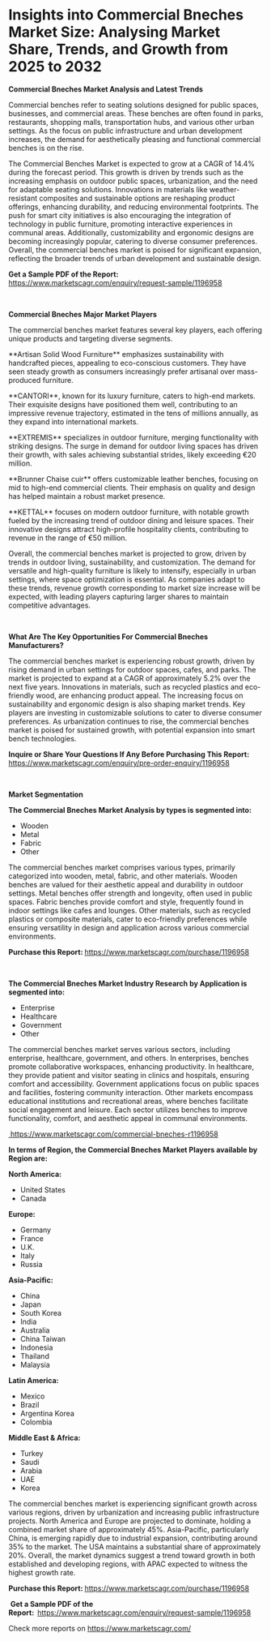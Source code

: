 <p><h1>Insights into Commercial Bneches Market Size: Analysing Market Share, Trends, and Growth from 2025 to 2032</h1></p><p><strong>Commercial Bneches Market Analysis and Latest Trends</strong></p>
<p><p>Commercial benches refer to seating solutions designed for public spaces, businesses, and commercial areas. These benches are often found in parks, restaurants, shopping malls, transportation hubs, and various other urban settings. As the focus on public infrastructure and urban development increases, the demand for aesthetically pleasing and functional commercial benches is on the rise. </p><p>The Commercial Benches Market is expected to grow at a CAGR of 14.4% during the forecast period. This growth is driven by trends such as the increasing emphasis on outdoor public spaces, urbanization, and the need for adaptable seating solutions. Innovations in materials like weather-resistant composites and sustainable options are reshaping product offerings, enhancing durability, and reducing environmental footprints. The push for smart city initiatives is also encouraging the integration of technology in public furniture, promoting interactive experiences in communal areas. Additionally, customizability and ergonomic designs are becoming increasingly popular, catering to diverse consumer preferences. Overall, the commercial benches market is poised for significant expansion, reflecting the broader trends of urban development and sustainable design.</p></p>
<p><strong>Get a Sample PDF of the Report:&nbsp;</strong> <a href="https://www.marketscagr.com/enquiry/request-sample/1196958?utm_campaign=3195&utm_medium=2&utm_source=Github&utm_content=ia&utm_term=05042025&utm_id=commercial-bneches">https://www.marketscagr.com/enquiry/request-sample/1196958</a></p>
<p>&nbsp;</p>
<p><strong>Commercial Bneches Major Market Players</strong></p>
<p><p>The commercial benches market features several key players, each offering unique products and targeting diverse segments. </p><p>**Artisan Solid Wood Furniture** emphasizes sustainability with handcrafted pieces, appealing to eco-conscious customers. They have seen steady growth as consumers increasingly prefer artisanal over mass-produced furniture.</p><p>**CANTORI**, known for its luxury furniture, caters to high-end markets. Their exquisite designs have positioned them well, contributing to an impressive revenue trajectory, estimated in the tens of millions annually, as they expand into international markets.</p><p>**EXTREMIS** specializes in outdoor furniture, merging functionality with striking designs. The surge in demand for outdoor living spaces has driven their growth, with sales achieving substantial strides, likely exceeding €20 million.</p><p>**Brunner Chaise cuir** offers customizable leather benches, focusing on mid to high-end commercial clients. Their emphasis on quality and design has helped maintain a robust market presence.</p><p>**KETTAL** focuses on modern outdoor furniture, with notable growth fueled by the increasing trend of outdoor dining and leisure spaces. Their innovative designs attract high-profile hospitality clients, contributing to revenue in the range of €50 million.</p><p>Overall, the commercial benches market is projected to grow, driven by trends in outdoor living, sustainability, and customization. The demand for versatile and high-quality furniture is likely to intensify, especially in urban settings, where space optimization is essential. As companies adapt to these trends, revenue growth corresponding to market size increase will be expected, with leading players capturing larger shares to maintain competitive advantages.</p></p>
<p>&nbsp;</p>
<p><strong>What Are The Key Opportunities For Commercial Bneches Manufacturers?</strong></p>
<p><p>The commercial benches market is experiencing robust growth, driven by rising demand in urban settings for outdoor spaces, cafes, and parks. The market is projected to expand at a CAGR of approximately 5.2% over the next five years. Innovations in materials, such as recycled plastics and eco-friendly wood, are enhancing product appeal. The increasing focus on sustainability and ergonomic design is also shaping market trends. Key players are investing in customizable solutions to cater to diverse consumer preferences. As urbanization continues to rise, the commercial benches market is poised for sustained growth, with potential expansion into smart bench technologies.</p></p>
<p><strong>Inquire or Share Your Questions If Any Before Purchasing This Report:</strong> <a href="https://www.marketscagr.com/enquiry/pre-order-enquiry/1196958?utm_campaign=3195&utm_medium=2&utm_source=Github&utm_content=ia&utm_term=05042025&utm_id=commercial-bneches">https://www.marketscagr.com/enquiry/pre-order-enquiry/1196958</a></p>
<p>&nbsp;</p>
<p><strong>Market Segmentation</strong></p>
<p><strong>The Commercial Bneches Market Analysis by types is segmented into:</strong></p>
<p><ul><li>Wooden</li><li>Metal</li><li>Fabric</li><li>Other</li></ul></p>
<p><p>The commercial benches market comprises various types, primarily categorized into wooden, metal, fabric, and other materials. Wooden benches are valued for their aesthetic appeal and durability in outdoor settings. Metal benches offer strength and longevity, often used in public spaces. Fabric benches provide comfort and style, frequently found in indoor settings like cafes and lounges. Other materials, such as recycled plastics or composite materials, cater to eco-friendly preferences while ensuring versatility in design and application across various commercial environments.</p></p>
<p><strong>Purchase this Report:&nbsp;</strong><a href="https://www.marketscagr.com/purchase/1196958?utm_campaign=3195&utm_medium=2&utm_source=Github&utm_content=ia&utm_term=05042025&utm_id=commercial-bneches">https://www.marketscagr.com/purchase/1196958</a></p>
<p>&nbsp;</p>
<p><strong>The Commercial Bneches Market Industry Research by Application is segmented into:</strong></p>
<p><ul><li>Enterprise</li><li>Healthcare</li><li>Government</li><li>Other</li></ul></p>
<p><p>The commercial benches market serves various sectors, including enterprise, healthcare, government, and others. In enterprises, benches promote collaborative workspaces, enhancing productivity. In healthcare, they provide patient and visitor seating in clinics and hospitals, ensuring comfort and accessibility. Government applications focus on public spaces and facilities, fostering community interaction. Other markets encompass educational institutions and recreational areas, where benches facilitate social engagement and leisure. Each sector utilizes benches to improve functionality, comfort, and aesthetic appeal in communal environments.</p></p>
<p><a href="https://www.marketscagr.com/commercial-bneches-r1196958?utm_campaign=3195&utm_medium=2&utm_source=Github&utm_content=ia&utm_term=05042025&utm_id=commercial-bneches">&nbsp;https://www.marketscagr.com/commercial-bneches-r1196958</a></p>
<p><strong>In terms of Region, the Commercial Bneches Market Players available by Region are:</strong></p>
<p>
    <p> <strong> North America: </strong>
        <ul>
            <li>United States</li>
            <li>Canada</li>
        </ul>
        </p> 
    <p> <strong> Europe: </strong>
        <ul>
            <li>Germany</li>
            <li>France</li>
            <li>U.K.</li>
            <li>Italy</li>
            <li>Russia</li>
        </ul>
        </p> 
    <p> <strong> Asia-Pacific: </strong>
        <ul>
            <li>China</li>
            <li>Japan</li>
            <li>South Korea</li>
            <li>India</li>
            <li>Australia</li>
            <li>China Taiwan</li>
            <li>Indonesia</li>
            <li>Thailand</li>
            <li>Malaysia</li>
        </ul>
        </p> 
    <p> <strong> Latin America: </strong>
        <ul>
            <li>Mexico</li>
            <li>Brazil</li>
            <li>Argentina Korea</li>
            <li>Colombia</li>
        </ul>
        </p> 
    <p> <strong> Middle East & Africa: </strong>
        <ul>
            <li>Turkey</li>
            <li>Saudi</li>
            <li>Arabia</li>
            <li>UAE</li>
            <li>Korea</li>
        </ul>
    </p>
    </p>
<p><p>The commercial benches market is experiencing significant growth across various regions, driven by urbanization and increasing public infrastructure projects. North America and Europe are projected to dominate, holding a combined market share of approximately 45%. Asia-Pacific, particularly China, is emerging rapidly due to industrial expansion, contributing around 35% to the market. The USA maintains a substantial share of approximately 20%. Overall, the market dynamics suggest a trend toward growth in both established and developing regions, with APAC expected to witness the highest growth rate.</p></p>
<p><strong>Purchase this Report: </strong><a href="https://www.marketscagr.com/purchase/1196958?utm_campaign=3195&utm_medium=2&utm_source=Github&utm_content=ia&utm_term=05042025&utm_id=commercial-bneches">https://www.marketscagr.com/purchase/1196958</a></p>
<p>&nbsp;<strong>Get a Sample PDF of the Report:&nbsp;&nbsp;</strong><a href="https://www.marketscagr.com/enquiry/request-sample/1196958?utm_campaign=3195&utm_medium=2&utm_source=Github&utm_content=ia&utm_term=05042025&utm_id=commercial-bneches">https://www.marketscagr.com/enquiry/request-sample/1196958</a></p>
<p><strong></strong></p>
<p>Check more reports on <a href="https://www.marketscagr.com/?utm_campaign=3195&utm_medium=2&utm_source=Github&utm_content=ia&utm_term=05042025&utm_id=commercial-bneches">https://www.marketscagr.com/</a></p>